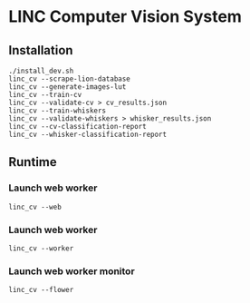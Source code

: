 # LINC Computer Vision System

## Installation

    ./install_dev.sh
    linc_cv --scrape-lion-database
    linc_cv --generate-images-lut
    linc_cv --train-cv
    linc_cv --validate-cv > cv_results.json
    linc_cv --train-whiskers
    linc_cv --validate-whiskers > whisker_results.json
    linc_cv --cv-classification-report
    linc_cv --whisker-classification-report

## Runtime

### Launch web worker

    linc_cv --web

### Launch web worker

    linc_cv --worker

### Launch web worker monitor

    linc_cv --flower

